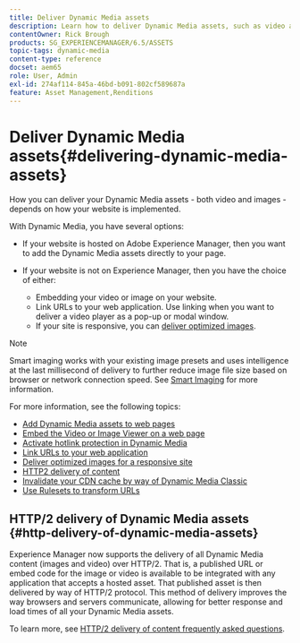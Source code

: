 ```yaml
---
title: Deliver Dynamic Media assets
description: Learn how to deliver Dynamic Media assets, such as video and images, to your web pages.
contentOwner: Rick Brough
products: SG_EXPERIENCEMANAGER/6.5/ASSETS
topic-tags: dynamic-media
content-type: reference
docset: aem65
role: User, Admin
exl-id: 274af114-845a-46bd-b091-802cf589687a
feature: Asset Management,Renditions
---
```

# Deliver Dynamic Media assets{#delivering-dynamic-media-assets}

How you can deliver your Dynamic Media assets - both video and images - depends on how your website is implemented.

With Dynamic Media, you have several options:

* If your website is hosted on Adobe Experience Manager, then you want to add the Dynamic Media assets directly to your page.
* If your website is not on Experience Manager, then you have the choice of either:

  * Embedding your video or image on your website.
  * Link URLs to your web application. Use linking when you want to deliver a video player as a pop-up or modal window.
  * If your site is responsive, you can [deliver optimized images](/help/assets/responsive-site.md).

>[!NOTE]
>
>Smart imaging works with your existing image presets and uses intelligence at the last millisecond of delivery to further reduce image file size based on browser or network connection speed. See [Smart Imaging](/help/assets/imaging-faq.md) for more information.

For more information, see the following topics:

* [Add Dynamic Media assets to web pages](/help/assets/adding-dynamic-media-assets-to-pages.md)
* [Embed the Video or Image Viewer on a web page](/help/assets/embed-code.md)
* [Activate hotlink protection in Dynamic Media](/help/assets/hotlink-protection.md)
* [Link URLs to your web application](/help/assets/linking-urls-to-yourwebapplication.md)
* [Deliver optimized images for a responsive site](/help/assets/responsive-site.md)
* [HTTP2 delivery of content](/help/assets/http2.md)
* [Invalidate your CDN cache by way of Dynamic Media Classic](/help/assets/invalidate-cdn-cache-dm-classic.md)
* [Use Rulesets to transform URLs](/help/assets/using-rulesets-to-transform-urls.md)


## HTTP/2 delivery of Dynamic Media assets {#http-delivery-of-dynamic-media-assets}

Experience Manager now supports the delivery of all Dynamic Media content (images and video) over HTTP/2. That is, a published URL or embed code for the image or video is available to be integrated with any application that accepts a hosted asset. That published asset is then delivered by way of HTTP/2 protocol. This method of delivery improves the way browsers and servers communicate, allowing for better response and load times of all your Dynamic Media assets.

To learn more, see [HTTP/2 delivery of content frequently asked questions](/help/sites-administering/scene7-http2faq.md).
